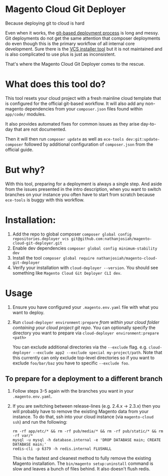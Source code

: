 Magento Cloud Git Deployer
=====

Because deploying git to cloud is hard

Even when it works, the [git-based deployment process](https://wiki.corp.magento.com/x/KbbrBw) is long and messy. Git deployments do not get the same attention that composer deployments do even though this is the primary workflow of all internal core development. Sure there is the [VCS installer tool](https://github.com/magento-commerce/magento-vcs-installer) but it is not maintained and is also complicated to use plus is just as inconsistent.

That's where the Magento Cloud Git Deployer comes to the rescue.

# What does this tool do?

This tool resets your cloud project with a fresh mainline cloud template that is configured for the official git-based workflow. It will also add any non-magento dependencies from your `composer.json` files found within `app/code/` modules. 

It also provides automated fixes for common issues as they arise day-to-day that are not documented.

Then it will then run `composer update` as well as `ece-tools dev:git:update-composer` followed by additional configuration of `composer.json` from the official guide.

# But why?

With this tool, preparing for a deployment is always a single step. And aside from the issues presented in the intro description, when you want to switch branches on your instance you often have to start from scratch because `ece-tools` is buggy with this workflow. 

# Installation:

1. Add the repo to global composer `composer global config repositories.deployer vcs git@github.com:nathanjosiah/magento-cloud-git-deployer.git`
1. Enable dev dependencies `composer global config minimum-stability dev`
1. Install the tool `composer global require nathanjosiah/magento-cloud-git-deployer`
1. Verify your installation with `cloud-deployer --version`. You should see something like `Magento Cloud Git Deployer CLI dev`.

# Usage
1. Ensure you have configured your `.magento.env.yaml` file with what you want to deploy.
1. Run `cloud-deployer environment:prepare` _from within your cloud folder containing your cloud project git repo_. You can optionally specify the directory you want to prepare via `cloud-deployer environment:prepare <path>`
   
   You can exclude additional directories via the `--exclude` flag. e.g. `cloud-deployer --exclude app2 --exclude special my-project/path`. Note that this currently can only exclude top-level directories so if you want to exclude `foo/bar/baz` you have to specific `--exclude foo`.

## To prepare for a deployment to a different branch

1. Follow steps 3-5 again with the branches you want in your `.magento.env.yaml`.
1. If you are switching between release-lines (e.g. 2.4.x -> 2.3.x) then you will probably have to remove the existing Magento data from your instance. 
   To do that, ssh into your cloud instance (via `magento-cloud ssh`) and run the following:
   ```
   rm -rf app/etc/* && rm -rf pub/media/* && rm -rf pub/static/* && rm -rf var/*
   mysql -u mysql -h database.internal -e 'DROP DATABASE main; CREATE DATABASE main;'
   redis-cli -p 6379 -h redis.internal FLUSHALL
   ```
   
   This is the fastest and cleanest method to fully remove the existing Magento installation. The `bin/magento setup:uninstall` command is slow and leaves a bunch of files behind. It also doesn't flush redis. 